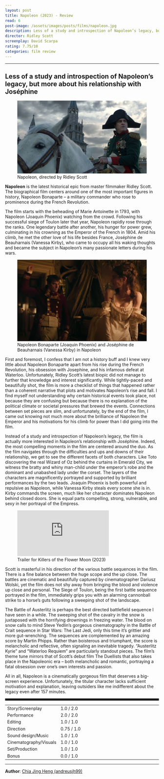 ```yaml
---
layout: post
title: Napoleon (2023) - Review
read: 6
post-image: /assets/images/posts/films/napoleon.jpg
description: Less of a study and introspection of Napoleon’s legacy, but more about his relationship with Joséphine
director: Ridley Scott
screenplay: David Scarpa
rating: 7.75/10
categories: film review
---
```


---

## Less of a study and introspection of Napoleon’s legacy, but more about his relationship with Joséphine

<figure class="film">
  <img src="/assets/images/posts/films/napoleon.jpg" alt="Napoleon movie still">
  <figcaption><i class="fa-solid fa-film"></i> Napoleon, directed by Ridley Scott</figcaption>
</figure>

**Napoleon** is the latest historical epic from master filmmaker Ridley Scott. The biographical film centers around one of the most important figures in history, Napoleon Bonaparte – a military commander who rose to prominence during the French Revolution.

The film starts with the beheading of Marie Antoinette in 1793, with Napoleon (Joaquin Phoenix) watching from the crowd.  Following his successful siege of Toulon later that year, Napoleon rapidly rose through the ranks. One legendary battle after another, his hunger for power grew, culminating in his crowning as the Emperor of the French in 1804. Amid his climb, he met the other love of his life besides France, Joséphine de Beauharnais (Vanessa Kirby), who came to occupy all his waking thoughts and became the subject in Napoleon’s many passionate letters during his wars.

<figure class="film">
  <img src="/assets/images/posts/films/napoleon_2.webp" alt="Napoleon movie still">
  <figcaption><i class="fa-solid fa-film"></i> Napoleon Bonaparte (Joaquin Phoenix) and Joséphine de Beauharnais (Vanessa Kirby) in Napoleon</figcaption>
</figure>

First and foremost, I confess that I am not a history buff and I knew very little about Napoleon Bonaparte apart from his rise during the French Revolution, his obsession with Josephine, and his infamous defeat at Waterloo. Unfortunately, Ridley Scott’s latest biopic did not manage to further that knowledge and interest significantly. While tightly-paced and beautifully shot, the film is more a checklist of things that happened rather than a coherent narrative that plots and motivates Napoleon’s rise and fall. I find myself not understanding why certain historical events took place, not because they are confusing but because there is no explanation of the political climate or societal pressures that brewed the events. Connections between set pieces are slim, and unfortunately, by the end of the film, I came out knowing not much more about the brilliance of Napoleon the Emperor and his motivations for his climb for power than I did going into the film.

Instead of a study and introspection of Napoleon’s legacy, the film is actually more interested in Napoleon’s relationship with Joséphine. Indeed, the most compelling moments in the film are centered around the duo. As the film navigates through the difficulties and ups and downs of their relationship, we get to see the different facets of both characters. Like Toto discovering the real Wizard of Oz behind the curtains in Emerald City, we witness the bratty and whiny man-child under the emperor’s robe and the dominant and unabashed lady under the corset. The layers of the characters are magnificently portrayed and supported by brilliant performances by the two leads. Joaquin Phoenix is both powerful and repulsive as Napoleon, while Vanessa Kirby steals every scene she is in. Kirby commands the screen, much like her character dominates Napoleon behind closed doors. She is equal parts compelling, strong, vulnerable, and sexy in her portrayal of the Empress.

<div class="film-trailer">
<figure>
  <iframe src="https://www.youtube.com/embed/OAZWXUkrjPc" title="YouTube video player" frameborder="0" allow="accelerometer; autoplay; clipboard-write; encrypted-media; gyroscope; picture-in-picture; web-share" allowfullscreen></iframe>
  <figcaption><i class="fa-brands fa-youtube"></i> Trailer for Killers of the Flower Moon (2023)</figcaption>
</figure>
</div>

Scott is masterful in his direction of the various battle sequences in the film. There is a fine balance between the huge scope and the up close. The battles are cinematic and beautifully captured by cinematographer Dariusz Wolski, yet the film does not shy away from bringing the blood and violence up close and personal. The Siege of Toulon, being the first battle sequence portrayed in the film, immediately grips you with an alarming cannonball strike to a horse’s guts following a sweeping shot of the landscape. 

The Battle of Austerlitz is perhaps the best directed battlefield sequence I have seen in a while. The sweeping shot of the cavalry in the snow is juxtaposed with the horrifying drownings in freezing water. The blood on snow calls to mind Steve Yedlin’s gorgeous cinematography in the Battle of Crait sequence in Star Wars: The Last Jedi, only this time it’s grittier and more gut-wrenching. The sequences are complemented by an amazing score by Martin Phipps. Rather than boisterous and triumphant, the score is melancholic and reflective, often signaling an inevitable tragedy. “Austerlitz Kyrie” and “Waterloo Requiem” are particularly standout pieces. The film’s theme tune mirrors that of Scott’s debut film The Duellists that also takes place in the Napoleonic era – both melancholic and romantic, portraying a fatal obsession over one’s own interests and passion.

All in all, Napoleon is a cinematically gorgeous film that deserves a big-screen experience. Unfortunately, the titular character lacks sufficient motivation and explanation, leaving outsiders like me indifferent about the legacy even after 157 minutes.

<hr style="border-style: dashed">

<table class="table table-sm table-striped table-hover">
  <colgroup>
    <col style="width: 30%;">
    <col style="width: 70%;">
  </colgroup>

  <tbody>
    <tr>
      <td>Story/Screenplay</td>
      <td>1.0 / 2.0</td>
    </tr>
    <tr>
      <td>Performance</td>
      <td>2.0 / 2.0</td>
    </tr>
    <tr>
      <td>Editing</td>
      <td>1.0 / 1.0</td>
    </tr>
    <tr>
      <td>Direction</td>
      <td>0.75 / 1.0</td>
    </tr>
    <tr>
      <td>Sound design/Music</td>
      <td>1.0 / 1.0</td>
    </tr>
    <tr>
      <td>Cinematography/Visuals</td>
      <td>1.0 / 1.0</td>
    </tr>
    <tr>
      <td>Set/Production</td>
      <td>1.0 / 1.0</td>
    </tr>
    <tr>
      <td>Bonus</td>
      <td>0.0 / 1.0</td>
    </tr>
  </tbody>
</table>

---

**Author**: <a href="https://github.com/andreusjh99" target="_blank">Chia Jing Heng (andreusjh99)</a>